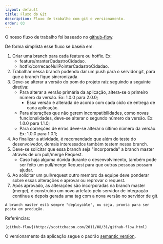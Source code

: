 ```yaml
---
layout: default
title: Fluxo do Git
description: Fluxo de trabalho com git e versionamento. 
order: 03
---
```



O nosso fluxo de trabalho foi baseado no [github-flow](https://guides.github.com/introduction/flow/).

  De forma simplista esse fluxo se baseia em:

  1. Criar uma branch para cada feature ou hotfix.
    Ex:
      - feature/manterCadastroCidadao.
      - hotfix/correcaoNullPointerCadastroCidadao.
  2. Trabalhar nessa branch podendo dar um push para o servidor git, para que a branch fique sincronizada.
  3. Deve-se alterar a versão do pom do projeto raiz seguindo a seguinte diretiva:
     - Para alterar a versão primária da aplicação, altera-se o primeiro número da versão. Ex: 1.0.0 para 2.0.0;
       - Essa versão é alterada de acordo com cada ciclo de entrega de cada aplicação.
     - Para alterações que não gerem incompatibilidades, como novas funcionalidades, deve-se alterar o segundo número da versão. Ex: 1.0.0 para 1.1.0;
     - Para correções de erros deve-se alterar o último número da versão. Ex: 1.0.0 para 1.0.1;
  4. Ao finalizar a atividade, é recomendado que além do teste do desenvolvedor, demais interessados também testem nessa branch.
  5. Deve-se solicitar que essa branch seja "incorporada" a branch master através de um pull/merge Request.
     - Caso haja alguma dúvida durante o desenvolvimento, também pode ser feito um pull/merge Request para que outras pessoas possam ajudar.
  6. Ao solicitar um pull/request outro membro da equipe deve ponderar sobre essas alterações e aprovar ou reprovar o request.
  7. Após aprovado, as alterações são incorporadas na branch master (merge), é construído um novo artefato pelo servidor de integração contínua e depois gerada uma tag com a nova versão no servidor de git.


  ```A branch master está sempre "deployable", ou seja, pronta para ser posta em produção.```

  Referências: 

    [github-flow](http://scottchacon.com/2011/08/31/github-flow.html)

  O versionamento da aplicação segue o padrão [semantic version](http://semver.org/).